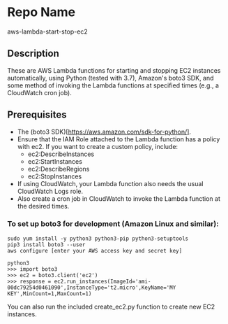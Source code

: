 Repo Name
=========
aws-lambda-start-stop-ec2

Description
---------------
These are AWS Lambda functions for starting and stopping EC2 instances automatically, using Python (tested with 3.7), Amazon's boto3 SDK, and some method of invoking the Lambda functions at specified times (e.g., a CloudWatch cron job).

Prerequisites
---------------
* The (boto3 SDK)[https://aws.amazon.com/sdk-for-python/].
* Ensure that the IAM Role attached to the Lambda function has a policy with ec2. If you want to create a custom policy, include:
    + ec2:DescribeInstances
    + ec2:StartInstances
    + ec2:DescribeRegions
    + ec2:StopInstances
* If using CloudWatch, your Lambda function also needs the usual CloudWatch Logs role.
* Also create a cron job in CloudWatch to invoke the Lambda function at the desired times.

### To set up boto3 for development (Amazon Linux and similar):

```
sudo yum install -y python3 python3-pip python3-setuptools
pip3 install boto3 --user
aws configure [enter your AWS access key and secret key]

python3
>>> import boto3
>>> ec2 = boto3.client('ec2')
>>> response = ec2.run_instances(ImageId='ami-00dc79254d0461090',InstanceType='t2.micro',KeyName='MY KEY',MinCount=1,MaxCount=1)
```

You can also run the included create_ec2.py function to create new EC2 instances.
